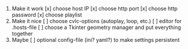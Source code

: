 1. Make it work
  [x] choose host IP
  [x] choose http port
  [x] choose http password
  [x] choose playlist
2. Make it nice
  [ ] choose cvlc-options (autoplay, loop, etc.)
  [ ] editor for .hosts-file
  [ ] choose a Tkinter geometry manager and put everything together
3. Maybe
  [ ] optional config-file (ini? yaml?) to make settings persistent
  
